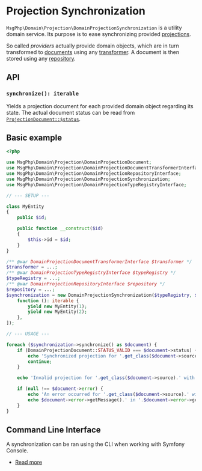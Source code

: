 # Projection Synchronization

`MsgPhp\Domain\Projection\DomainProjectionSynchronization` is a utility domain service. Its purpose is to ease
synchronizing provided [projections](models.md).

So called _providers_ actually provide domain objects, which are in turn transformed to [documents](documents.md) using
any [transformer](document-transformers.md). A document is then stored using any [repository](repositories.md).

## API

### `synchronize(): iterable`

Yields a projection document for each provided domain object regarding its state. The actual document status can be
read from [`ProjectionDocument::$status`][api-projection-document-status].

[api-projection-document-status]: https://msgphp.github.io/api/MsgPhp/Domain/Projection/DomainProjectionDocument.html#property_status

## Basic example

```php
<?php

use MsgPhp\Domain\Projection\DomainProjectionDocument;
use MsgPhp\Domain\Projection\DomainProjectionDocumentTransformerInterface;
use MsgPhp\Domain\Projection\DomainProjectionRepositoryInterface;
use MsgPhp\Domain\Projection\DomainProjectionSynchronization;
use MsgPhp\Domain\Projection\DomainProjectionTypeRegistryInterface;

// --- SETUP ---

class MyEntity
{
    public $id;

    public function __construct($id)
    {
        $this->id = $id;
    }
}

/** @var DomainProjectionDocumentTransformerInterface $transformer */
$transformer = ...;
/** @var DomainProjectionTypeRegistryInterface $typeRegistry */
$typeRegistry = ...;
/** @var DomainProjectionRepositoryInterface $repository */
$repository = ...;
$synchronization = new DomainProjectionSynchronization($typeRegistry, $repository, $transformer, [
    function (): iterable {
        yield new MyEntity(1);
        yield new MyEntity(2);
    },
]);

// --- USAGE ---

foreach ($synchronization->synchronize() as $document) {
    if (DomainProjectionDocument::STATUS_VALID === $document->status) {
        echo 'Synchronized projection for '.get_class($document->source).' with ID '.$document->source->id.PHP_EOL;
        continue;
    }

    echo 'Invalid projection for '.get_class($document->source).' with ID '.$document->source->id.PHP_EOL;

    if (null !== $document->error) {
        echo 'An error occurred for '.get_class($document->source).' with ID '.$document->source->id.PHP_EOL;
        echo $document->error->getMessage().' in '.$document->error->getFile().' at '.$document->error->getLine().PHP_EOL;
    }
}
```

## Command Line Interface

A synchronization can be ran using the CLI when working with Symfony Console.

- [Read more](../infrastructure/symfony-console.md#synchronizedomainprojectionscommand)
